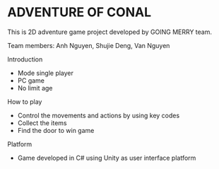 # ADVENTURE OF CONAL

This is 2D adventure game project developed by GOING MERRY team.

Team members: Anh Nguyen, Shujie Deng, Van Nguyen

Introduction
+ Mode single player
+ PC game
+ No limit age

How to play
+ Control the movements and actions by using key codes
+ Collect the items
+ Find the door to win game

Platform
+ Game developed in C# using Unity as user interface platform
